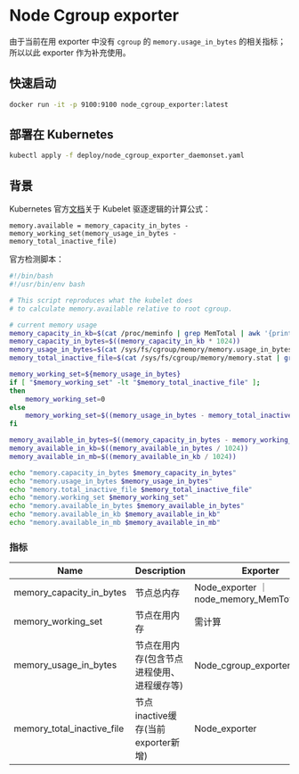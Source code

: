 # Node Cgroup exporter

由于当前在用 exporter 中没有 `cgroup` 的 `memory.usage_in_bytes` 的相关指标；所以以此 exporter 作为补充使用。



## 快速启动
```bash
docker run -it -p 9100:9100 node_cgroup_exporter:latest 
```

## 部署在 Kubernetes
```bash
kubectl apply -f deploy/node_cgroup_exporter_daemonset.yaml
```

## 背景
Kubernetes 官方[文档](https://kubernetes.io/zh-cn/examples/admin/resource/memory-available.sh)关于 Kubelet 驱逐逻辑的计算公式：
```
memory.available = memory_capacity_in_bytes - memory_working_set(memory_usage_in_bytes - 
memory_total_inactive_file)
```

官方检测脚本：
```bash
#!/bin/bash
#!/usr/bin/env bash

# This script reproduces what the kubelet does
# to calculate memory.available relative to root cgroup.

# current memory usage
memory_capacity_in_kb=$(cat /proc/meminfo | grep MemTotal | awk '{print $2}')
memory_capacity_in_bytes=$((memory_capacity_in_kb * 1024))
memory_usage_in_bytes=$(cat /sys/fs/cgroup/memory/memory.usage_in_bytes)
memory_total_inactive_file=$(cat /sys/fs/cgroup/memory/memory.stat | grep total_inactive_file | awk '{print $2}')

memory_working_set=${memory_usage_in_bytes}
if [ "$memory_working_set" -lt "$memory_total_inactive_file" ];
then
    memory_working_set=0
else
    memory_working_set=$((memory_usage_in_bytes - memory_total_inactive_file))
fi

memory_available_in_bytes=$((memory_capacity_in_bytes - memory_working_set))
memory_available_in_kb=$((memory_available_in_bytes / 1024))
memory_available_in_mb=$((memory_available_in_kb / 1024))

echo "memory.capacity_in_bytes $memory_capacity_in_bytes"
echo "memory.usage_in_bytes $memory_usage_in_bytes"
echo "memory.total_inactive_file $memory_total_inactive_file"
echo "memory.working_set $memory_working_set"
echo "memory.available_in_bytes $memory_available_in_bytes"
echo "memory.available_in_kb $memory_available_in_kb"
echo "memory.available_in_mb $memory_available_in_mb"

```

### 指标

Name     | Description | Exporter | Metric
---------|-------------|-------------|----
memory_capacity_in_bytes | 节点总内存 | Node_exporter ｜ node_memory_MemTotal_bytes
memory_working_set | 节点在用内存 | 需计算 | /
memory_usage_in_bytes | 节点在用内存(包含节点进程使用、进程缓存等) | Node_cgroup_exporter(新增) | node_cgroupMem_usage
memory_total_inactive_file | 节点inactive缓存(当前exporter新增) | Node_exporter | node_memory_Inactive_file_bytes